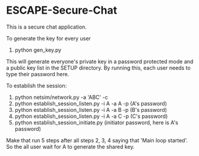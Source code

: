 # ESCAPE-Secure-Chat
This is a secure chat application.

To generate the key for every user 
1. python gen_key.py 

This will generate everyone's private key in a password protected mode and a public key list in the SETUP directory. By running this, each user needs to type their password here.

To establish the session:

1. python netsim/network.py -a 'ABC' -c
2. python establish_session_listen.py -i A -a A -p (A's password)
3. python establish_session_listen.py -i A -a B -p (B's password)
4. python establish_session_listen.py -i A -a C -p (C's password)
5. python establish_session_initiate.py (initiator password, here is A's password)

Make that run 5 steps after all steps 2, 3, 4 saying that 'Main loop started'. So the all user wait for A to generate the shared key.



